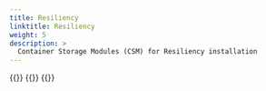 ```yaml
---
title: Resiliency
linktitle: Resiliency 
weight: 5
description: >
  Container Storage Modules (CSM) for Resiliency installation
--- 
```



{{<include file="content/v2/getting-started/installation/helm/modules/resiliency/installation.md" hideIds="1,2,4,5">}}
{{<include file="content/v2/getting-started/installation/helm/modules/resiliency/powerscale.md">}}
{{<include file="content/v2/getting-started/installation/helm/modules/resiliency/dynamicparameters.md">}}
